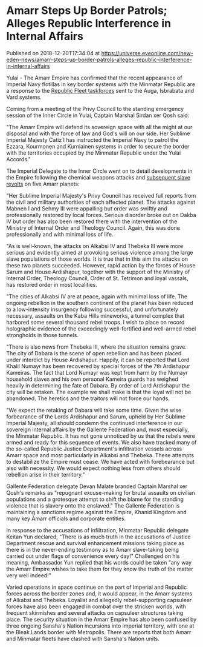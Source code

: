 # Amarr Steps Up Border Patrols; Alleges Republic Interference in Internal Affairs
Published on 2018-12-20T17:34:04 at https://universe.eveonline.com/new-eden-news/amarr-steps-up-border-patrols-alleges-republic-interference-in-internal-affairs

Yulai - The Amarr Empire has confirmed that the recent appearance of Imperial Navy flotillas in key border systems with the Minmatar Republic are a response to the [Republic Fleet taskforces](https://community.eveonline.com/news/news-channels/world-news/minmatar-republic-deploys-blockade-taskforces-in-escalation-against-amarr/) sent to the Auga, Isbrabata and Vard systems.

Coming from a meeting of the Privy Council to the standing emergency session of the Inner Circle in Yulai, Captain Marshal Sirdan xer Qosh said:

"The Amarr Empire will defend its sovereign space with all the might at our disposal and with the force of law and God's will on our side. Her Sublime Imperial Majesty Catiz I has instructed the Imperial Navy to patrol the Ezzara, Kourmonen and Kurniainen systems in order to secure the border with the territories occupied by the Minmatar Republic under the Yulai Accords."

The Imperial Delegate to the Inner Circle went on to detail developments in the Empire following the chemical weapons attacks and [subsequent slave revolts](https://community.eveonline.com/news/news-channels/world-news/amarr-forces-respond-to-terrorist-attacks-and-slave-revolts-on-five-worlds/) on five Amarr planets:

"Her Sublime Imperial Majesty's Privy Council has received full reports from the civil and military authorities of each affected planet. The attacks against Mabnen I and Sehmy III were appalling but order was swiftly and professionally restored by local forces. Serious disorder broke out on Dakba IV but order has also been restored there with the intervention of the Ministry of Internal Order and Theology Council. Again, this was done professionally and with minimal loss of life.

"As is well-known, the attacks on Alkabsi IV and Thebeka III were more serious and evidently aimed at provoking serious violence among the large slave populations of those worlds. It is true that in this aim the attacks on these two planets succeeded. However, rapid action by the forces of House Sarum and House Ardishapur, together with the support of the Ministry of Internal Order, Theology Council, Order of St. Tetrimon and loyal vassals, has restored order in most localities.

"The cities of Alkabsi IV are at peace, again with minimal loss of life. The ongoing rebellion in the southern continent of the planet has been reduced to a low-intensity insurgency following successful, and unfortunately necessary, assaults on the Kaba Hills mineworks, a tunnel complex that harbored some several thousand rebel troops. I wish to place on record holographic evidence of the exceedingly well-fortified and well-armed rebel strongholds in those tunnels.

"There is also news from Thebeka III, where the situation remains grave. The city of Dabara is the scene of open rebellion and has been placed under interdict by House Ardishapur. Happily, it can be reported that Lord Khalil Numayr has been recovered by special forces of the 7th Ardishapur Kameiras. The fact that Lord Numayr was kept from harm by the Numayr household slaves and his own personal Kameira guards has weighed heavily in determining the fate of Dabara. By order of Lord Ardishapur the city will be retaken. The example we shall make is that the loyal will not be abandoned. The heretics and the traitors will not force our hands.

"We expect the retaking of Dabara will take some time. Given the wise forbearance of the Lords Ardishapur and Sarum, upheld by Her Sublime Imperial Majesty, all should condemn the continued interference in our sovereign internal affairs by the Gallente Federation and, most especially, the Minmatar Republic. It has not gone unnoticed by us that the rebels were armed and ready for this sequence of events. We also have tracked many of the so-called Republic Justice Department's infiltration vessels across Amarr space and most particularly in Alkabsi and Thebeka. These attempts to destabilize the Empire must cease. We have acted with forebearance but also with necessity. We would expect nothing less from others should rebellion arise in their territory."

Gallente Federation delegate Devan Malate branded Captain Marshal xer Qosh's remarks as "repugnant excuse-making for brutal assaults on civilian populations and a grotesque attempt to shift the blame for the standing violence that is slavery onto the enslaved." The Gallente Federation is maintaining a sanctions regime against the Empire, Khanid Kingdom and many key Amarr officials and corporate entities.

In response to the accusations of infiltration, Minmatar Republic delegate Keitan Yun declared, "There is as much truth in the accusations of Justice Department rescue and survival enhancement missions taking place as there is in the never-ending testimony as to Amarr slave-taking being carried out under flags of convenience every day!" Challenged on his meaning, Ambassador Yun replied that his words could be taken "any way the Amarr Empire wishes to take them for they know the truth of the matter very well indeed!"

Varied operations in space continue on the part of Imperial and Republic forces across the border zones and, it would appear, in the Amarr systems of Alkabsi and Thebeka. Loyalist and allegedly rebel-supporting capsuleer forces have also been engaged in combat over the stricken worlds, with frequent skirmishes and several attacks on capsuleer structures taking place. The security situation in the Amarr Empire has also been confused by three ongoing Sansha's Nation incursions into imperial territory, with one at the Bleak Lands border with Metropolis. There are reports that both Amarr and Minmatar fleets have clashed with Sansha's Nation units.
